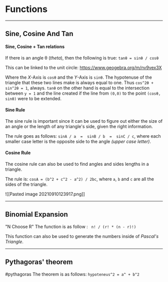 # Functions 
---
## Sine, Cosine And Tan

#### Sine, Cosine + Tan relations
If there is an angle θ (*theta*), then the following is true:
`tanθ = sinθ / cosθ`

This can be linked to the unit circle:
https://www.geogebra.org/m/nv9vex3X
	
Where the *X*-Axis is `cosθ` and the *Y*-Axis is `sinθ`. The hypotenuse of the triangle that these two lines make is always equal to one. Thus `cos^2θ + sin^2θ = 1`, always. `tanθ` on the other hand is equal to the intersection between `y = 1` and the line created if the line from `(0,0)` to the point `(cosθ, sinθ)` were to be extended.

#### Sine Rule
The sine rule is important since it can be used to figure out either the size of an angle or the length of any triangle's side, given the right information.

The rule goes as follows: `sinA / a  =  sinB / b  =  sinC / c`, where each smaller case letter is the opposite side to the angle *(upper case letter)*.

#### Cosine Rule
The cosine rule can also be used to find angles and sides lengths in a triangle. 

The rule is: `cosA = (b^2 + c^2 - a^2) / 2bc`, where `a`, `b` and `c` are all the sides of the triangle.

![[Pasted image 20210910123917.png]]

---
## Binomial Expansion
"N Choose R"
The function is as follow : ` n! / (r! * (n - r)!)`

This function can also be used to generate the numbers inside of *Pascal's Triangle*.

---
## Pythagoras' theorem
#pythagoras
The theorem is as follows: `hypoteneus^2 = a^ + b^2`
